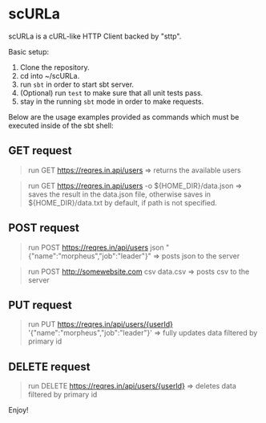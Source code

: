 # scURLa
scURLa is a cURL-like HTTP Client backed by "sttp".

Basic setup:

1) Clone the repository.
2) cd into ~/scURLa.
3) run `sbt` in order to start sbt server.
4) (Optional) run `test` to make sure that all unit tests pass.
5) stay in the running `sbt` mode in order to make requests.

Below are the usage examples provided as commands which must be executed inside of the sbt shell:

GET request
----------------------------
> run GET https://reqres.in.api/users => returns the available users

> run GET https://reqres.in.api/users -o ${HOME_DIR}/data.json => saves the result in the data.json file, otherwise saves in ${HOME_DIR}/data.txt by default, if path is not specified.

POST request
----------------------------
> run POST https://reqres.in/api/users <h> json <d> "{\"name\":\"morpheus\",\"job\":\"leader\"}" => posts json to the server

> run POST http://somewebsite.com <h> csv <f> data.csv => posts csv to the server
  
PUT request
----------------------------
> run PUT https://reqres.in/api/users/{userId} <d> '{\"name\":\"morpheus\",\"job\":\"leader\"}' => fully updates data filtered by primary id

DELETE request
----------------------------
> run DELETE https://reqres.in/api/users/{userId} <d> => deletes data filtered by primary id

Enjoy!

